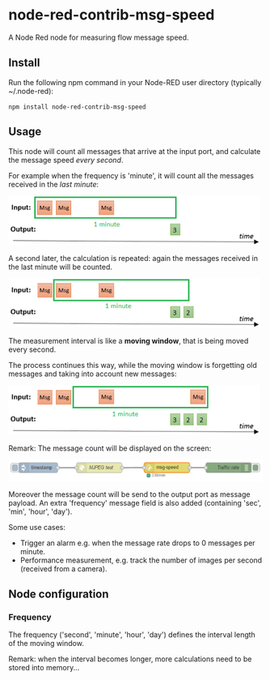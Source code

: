 # node-red-contrib-msg-speed
A Node Red node for measuring flow message speed.

## Install
Run the following npm command in your Node-RED user directory (typically ~/.node-red):
```
npm install node-red-contrib-msg-speed
```

## Usage
This node will count all messages that arrive at the input port, and calculate the message speed *every second*.  

For example when the frequency is 'minute', it will count all the messages received in the *last minute*: 

![Timeline 1](https://raw.githubusercontent.com/bartbutenaers/node-red-contrib-msg-speed/master/images/speed1.png)

A second later, the calculation is repeated: again the messages received in the last minute will be counted.

![Timeline 2](https://raw.githubusercontent.com/bartbutenaers/node-red-contrib-msg-speed/master/images/speed2.png)

The measurement interval is like a **moving window**, that is being moved every second.

The process continues this way, while the moving window is forgetting old messages and taking into account new messages:

![Timeline 3](https://raw.githubusercontent.com/bartbutenaers/node-red-contrib-msg-speed/master/images/speed3.png)

Remark: The message count will be displayed on the screen:

![Timeline 4](https://raw.githubusercontent.com/bartbutenaers/node-red-contrib-msg-speed/master/images/speed4.png)

Moreover the message count will be send to the output port as message payload.  An extra 'frequency' message field is also added (containing 'sec', 'min', 'hour', 'day').

Some use cases: 
* Trigger an alarm e.g. when the message rate drops to 0 messages per minute.
* Performance measurement, e.g. track the number of images per second (received from a camera).

## Node configuration

### Frequency
The frequency ('second', 'minute', 'hour', 'day') defines the interval length of the moving window.

Remark: when the interval becomes longer, more calculations need to be stored into memory...
